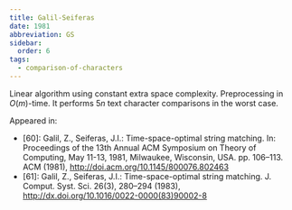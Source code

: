 ```yaml
---
title: Galil-Seiferas
date: 1981
abbreviation: GS
sidebar:
  order: 6
tags:
  - comparison-of-characters
---
```


Linear algorithm using constant extra space complexity. Preprocessing in $O(m)$-time. It performs $5n$ text character comparisons in the worst case.

Appeared in:

- [60]: Galil, Z., Seiferas, J.I.: Time-space-optimal string matching. In: Proceedings of the 13th Annual ACM Symposium on Theory of Computing, May 11-13, 1981, Milwaukee, Wisconsin, USA. pp. 106–113. ACM (1981), http://doi.acm.org/10.1145/800076.802463
- [61]: Galil, Z., Seiferas, J.I.: Time-space-optimal string matching. J. Comput. Syst. Sci. 26(3), 280–294 (1983), http://dx.doi.org/10.1016/0022-0000(83)90002-8
